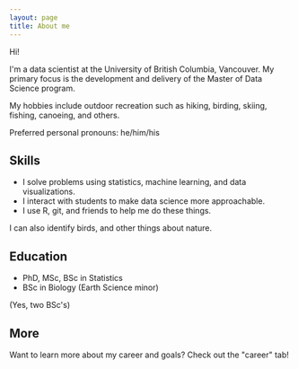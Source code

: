 ```yaml
---
layout: page
title: About me
---
```


Hi!

I'm a data scientist at the University of British Columbia, Vancouver. My primary focus is the development and delivery of the Master of Data Science program. 

My hobbies include outdoor recreation such as hiking, birding, skiing, fishing, canoeing, and others. 

Preferred personal pronouns: he/him/his

## Skills

- I solve problems using statistics, machine learning, and data visualizations.
- I interact with students to make data science more approachable.
- I use R, git, and friends to help me do these things. 

I can also identify birds, and other things about nature.

## Education

- PhD, MSc, BSc in Statistics
- BSc in Biology (Earth Science minor)

(Yes, two BSc's)

## More

Want to learn more about my career and goals? Check out the "career" tab!